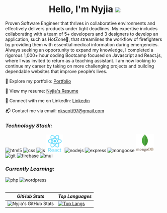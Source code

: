 <h1 align="center">Hello, I'm Nyjia 
<img src="https://sdk.bitmoji.com/render/panel/10211812-342603528_13-s1-v1.png?transparent=1&palette=1&scale=2" width="65"/>
</h1> 

<!--
**nks397/nks397** is a ✨ _special_ ✨ repository because its `README.md` (this file) appears on your GitHub profile.

Here are some ideas to get you started:

- 🔭 I’m currently working on ...
- 🌱 I’m currently learning ...
- 👯 I’m looking to collaborate on ...
- 🤔 I’m looking for help with ...
- 💬 Ask me about ...
- 📫 How to reach me: ...
- 😄 Pronouns: ...
- ⚡ Fun fact: ...
-->
<p>
Proven Software Engineer that thrives in collaborative environments and effectively delivers products under tight deadlines. My expertise includes collaborating with a team of 5+ developers and 3 designers to develop an application, such as HotZone🚒, that streamlines the workflow of firefighters by providing them with essential medical information during emergencies. Always seeking an opportunity to expand my knowledge, I completed a rigorous 1,000+ hour coding Bootcamp focused on Javascript and React.js, where I was invited to return as a teaching assistant. I am now looking to continue my career by taking on more challenging projects and building dependable websites that improve people’s lives.
</p>

<p>
  
  🧭 Explore my portfolio: [Portfolio](https://www.nyjiascott.com/)
</p>
 
<p>
  
📝 View my resume: [Nyjia's Resume](https://github.com/nks397/nks397/files/11853619/Nyjia.s_Resume.1.pdf)
</p>

<p>
  
  💬 Connect with me on LinkedIn: [Linkedin](https://www.linkedin.com/in/nyjia-scott/)
</p>

<p>
  
  📬 Contact me via email: [nkscott97@gmail.com](mailto:nkscott97@gmail.com)
</p>

*<h3>Technology Stack:</h3>*

<div>
<img title="HTML5" src="https://cdn.worldvectorlogo.com/logos/html-1.svg" alt="html5" width="50" />
<img title="CSS" src="https://cdn.worldvectorlogo.com/logos/css-3.svg" alt="css" width="50" />
<img title="JavaScript" src="https://cdn.worldvectorlogo.com/logos/logo-javascript.svg" alt="js" width="56" />
<img title="React.js" src="https://raw.githubusercontent.com/devicons/devicon/master/icons/react/react-original-wordmark.svg" alt="reactjs" width="55" />
<img title="Node.js" src="https://cdn.worldvectorlogo.com/logos/nodejs-1.svg" alt="nodejs" width="90" />
<img title="Express.js" src="https://www.svgrepo.com/show/330398/express.svg" alt="express" width="60" />
<img title="Mongoose.js" src="https://img.icons8.com/?size=512&id=gKfcEStXI1Hm&format=png" alt="mongoose" width="70" />
<img title="MongoDB" src="https://raw.githubusercontent.com/devicons/devicon/master/icons/mongodb/mongodb-original-wordmark.svg" alt="mongodb" width="58" />
<img title="Git" src="https://cdn.worldvectorlogo.com/logos/git-icon.svg" alt="git" width="51" />
<img title="Firebase" src="https://cdn.worldvectorlogo.com/logos/firebase-1.svg" alt="firebase" width="40" />
<img title="Material UI" src="https://cdn.worldvectorlogo.com/logos/material-ui-1.svg" alt="mui" width="60" />
</div>

*<h3>Currently Learning:</h3>*
<div>
<img title="PHP" src="https://cdn.worldvectorlogo.com/logos/php-1.svg" alt="php" width="80" />
<img title="WordPress" src="https://cdn.worldvectorlogo.com/logos/wordpress-icon-1.svg" alt="wordpress" width="50" />
</div>

<div>
  <br/>
  
| *GitHub Stats* | *Top Languages* |
|--------------|---------------|
| ![Nyjia's GitHub Stats](https://github-readme-stats.vercel.app/api?username=nks397&show_icons=true&theme=tokyonight) | [![Top Langs](https://github-readme-stats.vercel.app/api/top-langs/?username=nks397&layout=compact&theme=cobalt)](https://github.com/nks397/github-readme-stats) |

</div>
